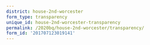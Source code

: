 ```yaml
---
district: house-2nd-worcester
form_type: transparency
unique_id: house-2nd-worcester-transparency
permalink: /2020bq/house-2nd-worcester/transparency/
form_id: '201707123019141'
---
```

